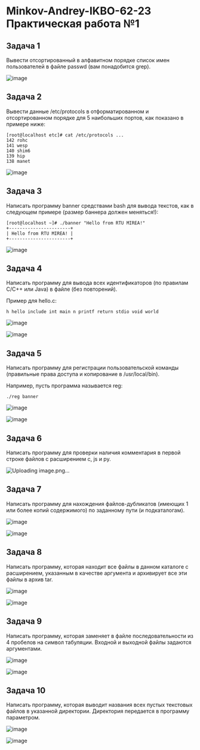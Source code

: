 # Minkov-Andrey-IKBO-62-23 Практическая работа №1

## Задача 1

Вывести отсортированный в алфавитном порядке список имен пользователей в файле passwd (вам понадобится grep).

![image](https://github.com/user-attachments/assets/e7dd8fa1-b02a-460d-ac07-ee0714ce3c65)

## Задача 2

Вывести данные /etc/protocols в отформатированном и отсортированном порядке для 5 наибольших портов, как показано в примере ниже:

```
[root@localhost etc]# cat /etc/protocols ...
142 rohc
141 wesp
140 shim6
139 hip
138 manet
```
![image](https://github.com/user-attachments/assets/167c2fc2-8079-4296-93c6-58fc8fa572f1)

## Задача 3

Написать программу banner средствами bash для вывода текстов, как в следующем примере (размер баннера должен меняться!):

```
[root@localhost ~]# ./banner "Hello from RTU MIREA!"
+-----------------------+
| Hello from RTU MIREA! |
+-----------------------+
```

![image](https://github.com/user-attachments/assets/10fa4614-7f8c-4077-ae25-fd98a818975b)

## Задача 4

Написать программу для вывода всех идентификаторов (по правилам C/C++ или Java) в файле (без повторений).

Пример для hello.c:

```
h hello include int main n printf return stdio void world
```
![image](https://github.com/user-attachments/assets/ecbd3bfc-bf14-4e87-b821-f1dd0058f96c)

![image](https://github.com/user-attachments/assets/c70c1b6a-2314-40f9-bf55-a2a66f1d3bb2)

## Задача 5

Написать программу для регистрации пользовательской команды (правильные права доступа и копирование в /usr/local/bin).

Например, пусть программа называется reg:

```
./reg banner
```
![image](https://github.com/user-attachments/assets/7df249fc-d637-4885-8580-bc2d51b2bbf3)

![image](https://github.com/user-attachments/assets/c3ae97de-ede4-4476-990b-49707656445c)

## Задача 6

Написать программу для проверки наличия комментария в первой строке файлов с расширением c, js и py.

![Uploading image.png…]()


## Задача 7

Написать программу для нахождения файлов-дубликатов (имеющих 1 или более копий содержимого) по заданному пути (и подкаталогам).

![image](https://github.com/user-attachments/assets/9e5fdf9d-602f-439f-9343-24d0f29a72f7)

![image](https://github.com/user-attachments/assets/a8da59f1-d3d6-4f0b-b2c4-ab01a86f3de1)

## Задача 8

Написать программу, которая находит все файлы в данном каталоге с расширением, указанным в качестве аргумента и архивирует все эти файлы в архив tar.

![image](https://github.com/user-attachments/assets/529c1da7-8e4e-4a02-8028-abc10e471d1a)

![image](https://github.com/user-attachments/assets/42d9d013-c44b-41e3-8854-0f69b8b67066)

## Задача 9

Написать программу, которая заменяет в файле последовательности из 4 пробелов на символ табуляции. Входной и выходной файлы задаются аргументами.

![image](https://github.com/user-attachments/assets/7dbe59e6-865d-42fa-a039-320eb52a9495)

![image](https://github.com/user-attachments/assets/a17c7bb4-d68b-4bb2-8681-62c243cf8fcf)

## Задача 10

Написать программу, которая выводит названия всех пустых текстовых файлов в указанной директории. Директория передается в программу параметром. 

![image](https://github.com/user-attachments/assets/d7441d71-d1c0-4347-948e-5e17db8711c6)

![image](https://github.com/user-attachments/assets/371c371e-0031-4e02-9b05-81a1dbca181e)



